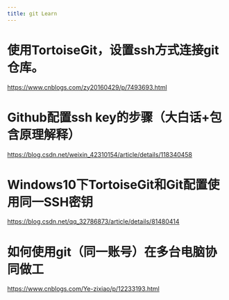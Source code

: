 ```yaml
---
title: git Learn
---
```

# 使用TortoiseGit，设置ssh方式连接git仓库。
https://www.cnblogs.com/zy20160429/p/7493693.html

# Github配置ssh key的步骤（大白话+包含原理解释）
https://blog.csdn.net/weixin_42310154/article/details/118340458


# Windows10下TortoiseGit和Git配置使用同一SSH密钥
https://blog.csdn.net/qq_32786873/article/details/81480414

# 如何使用git（同一账号）在多台电脑协同做工
https://www.cnblogs.com/Ye-zixiao/p/12233193.html